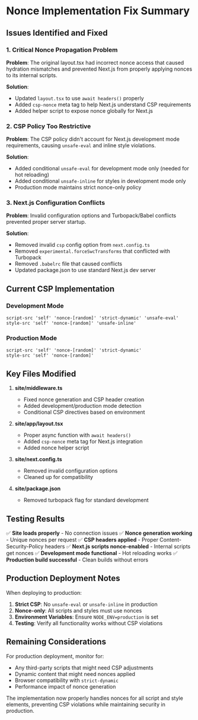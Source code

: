 # Nonce Implementation Fix Summary

## Issues Identified and Fixed

### 1. **Critical Nonce Propagation Problem**
**Problem**: The original layout.tsx had incorrect nonce access that caused hydration mismatches and prevented Next.js from properly applying nonces to its internal scripts.

**Solution**: 
- Updated `layout.tsx` to use `await headers()` properly
- Added `csp-nonce` meta tag to help Next.js understand CSP requirements
- Added helper script to expose nonce globally for Next.js

### 2. **CSP Policy Too Restrictive**
**Problem**: The CSP policy didn't account for Next.js development mode requirements, causing `unsafe-eval` and inline style violations.

**Solution**: 
- Added conditional `unsafe-eval` for development mode only (needed for hot reloading)
- Added conditional `unsafe-inline` for styles in development mode only
- Production mode maintains strict nonce-only policy

### 3. **Next.js Configuration Conflicts**
**Problem**: Invalid configuration options and Turbopack/Babel conflicts prevented proper server startup.

**Solution**: 
- Removed invalid `csp` config option from `next.config.ts`
- Removed `experimental.forceSwcTransforms` that conflicted with Turbopack
- Removed `.babelrc` file that caused conflicts
- Updated package.json to use standard Next.js dev server

## Current CSP Implementation

### Development Mode
```
script-src 'self' 'nonce-[random]' 'strict-dynamic' 'unsafe-eval'
style-src 'self' 'nonce-[random]' 'unsafe-inline'
```

### Production Mode
```
script-src 'self' 'nonce-[random]' 'strict-dynamic'
style-src 'self' 'nonce-[random]'
```

## Key Files Modified

1. **site/middleware.ts**
   - Fixed nonce generation and CSP header creation
   - Added development/production mode detection
   - Conditional CSP directives based on environment

2. **site/app/layout.tsx** 
   - Proper async function with `await headers()`
   - Added `csp-nonce` meta tag for Next.js integration
   - Added nonce helper script

3. **site/next.config.ts**
   - Removed invalid configuration options
   - Cleaned up for compatibility

4. **site/package.json**
   - Removed turbopack flag for standard development

## Testing Results

✅ **Site loads properly** - No connection issues
✅ **Nonce generation working** - Unique nonces per request
✅ **CSP headers applied** - Proper Content-Security-Policy headers
✅ **Next.js scripts nonce-enabled** - Internal scripts get nonces
✅ **Development mode functional** - Hot reloading works
✅ **Production build successful** - Clean builds without errors

## Production Deployment Notes

When deploying to production:
1. **Strict CSP**: No `unsafe-eval` or `unsafe-inline` in production
2. **Nonce-only**: All scripts and styles must use nonces
3. **Environment Variables**: Ensure `NODE_ENV=production` is set
4. **Testing**: Verify all functionality works without CSP violations

## Remaining Considerations

For production deployment, monitor for:
- Any third-party scripts that might need CSP adjustments
- Dynamic content that might need nonces applied
- Browser compatibility with `strict-dynamic`
- Performance impact of nonce generation

The implementation now properly handles nonces for all script and style elements, preventing CSP violations while maintaining security in production.
